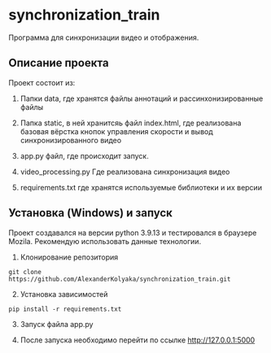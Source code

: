 # synchronization_train
Программа для синхронизации видео и отображения.

## Описание проекта
Проект состоит из:
1.  Папки data, где хранятся файлы аннотаций и рассинхонизированные файлы

2.  Папка static, в ней хранитсяь файл index.html, где реализована базовая вёрстка кнопок управления скорости и вывод синхронизированного видео

3.  app.py файл, где происходит запуск.

4.  video_processing.py Где реализована синхронизация видео

5.  requirements.txt где хранятся используемые библиотеки и их версии

## Установка (Windows) и запуск

Проект создавался на версии python 3.9.13 и тестировался в браузере Mozila. Рекомендую использовать данные технологии.

1. Клонирование репозитория

```git clone https://github.com/AlexanderKolyaka/synchronization_train.git```

2. Установка зависимостей

```pip install -r requirements.txt```

3. Запуск файла app.py

4. После запуска необходимо перейти по ссылке http://127.0.0.1:5000












